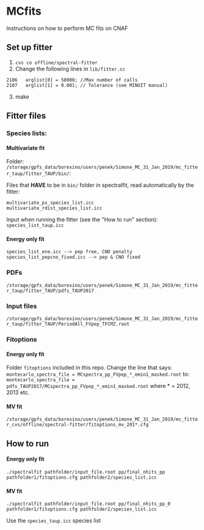 # MCfits
Instructions on how to perform MC fits on CNAF

## Set up fitter

1) ``` cvs co offline/spectral-fitter ```
2) Change the following lines in ```lib/fitter.cc```
```
2106   arglist[0] = 50000; //Max number of calls
2107   arglist[1] = 0.001; // Tolerance (see MINUIT manual)
```

3) make

## Fitter files

### Species lists:

#### Multivariate fit
Folder: ```/storage/gpfs_data/borexino/users/penek/Simone_MC_31_Jan_2019/mc_fitter_taup/fitter_TAUP/bin/```:

Files that **HAVE** to be in ```bin/``` folder in spectralfit, read automatically by the fitter:

```
multivariate_ps_species_list.icc
multivariate_rdist_species_list.icc
```

Input when running the fitter (see the "How to run" section): ``` species_list_taup.icc```

#### Energy only fit

```
species_list_ene.icc --> pep free, CNO penalty
species_list_pepcno_fixed.icc --> pep & CNO fixed
```

### PDFs
```/storage/gpfs_data/borexino/users/penek/Simone_MC_31_Jan_2019/mc_fitter_taup/fitter_TAUP/pdfs_TAUP2017```

### Input files
```/storage/gpfs_data/borexino/users/penek/Simone_MC_31_Jan_2019/mc_fitter_taup/fitter_TAUP/PeriodAll_FVpep_TFCMZ.root```

### Fitoptions

#### Energy only fit

Folder ```fitoptions``` included in this repo. Change the line that says:
```montecarlo_spectra_file = MCspectra_pp_FVpep_*_emin1_masked.root```
to:
``` montecarlo_spectra_file = pdfs_TAUP2017/MCspectra_pp_FVpep_*_emin1_masked.root```
where * = 2012, 2013 etc.

#### MV fit

```/storage/gpfs_data/borexino/users/penek/Simone_MC_31_Jan_2019/mc_fitter_cvs/offline/spectral-fitter/fitoptions_mv_201*.cfg```

## How to run

#### Energy only fit

```./spectralfit pathfolder/input_file.root pp/final_nhits_pp pathfolder1/fitoptions.cfg pathfolder2/species_list.icc```

#### MV fit

```./spectralfit pathfolder/input_file.root pp/final_nhits_pp_0 pathfolder1/fitoptions.cfg pathfolder2/species_list.icc```

Use the ```species_taup.icc``` species list

